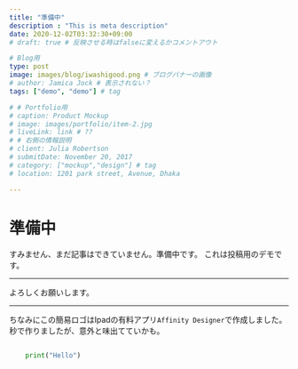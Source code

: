 ```yaml
---
title: "準備中"
description : "This is meta description"
date: 2020-12-02T03:32:30+09:00
# draft: true # 反映させる時はfalseに変えるかコメントアウト

# Blog用
type: post
image: images/blog/iwashigood.png # ブログバナーの画像
# author: Jamica Jock # 表示されない？
tags: ["demo", "demo"] # tag

# # Portfolio用
# caption: Product Mockup
# image: images/portfolio/item-2.jpg
# liveLink: link # ??
# # 右側の情報説明
# client: Julia Robertson
# submitDate: November 20, 2017
# category: ["mockup","design"] # tag
# location: 1201 park street, Avenue, Dhaka

---
```


# 準備中
すみません、まだ記事はできていません。準備中です。
これは投稿用のデモです。

---

よろしくお願いします。

---

ちなみにこの簡易ロゴはIpadの有料アプリ`Affinity Designer`で作成しました。  
秒で作りましたが、意外と味出てていかも。

```python

    print("Hello")

```
